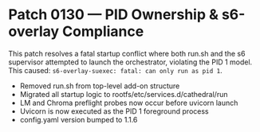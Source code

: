 # Patch 0130 — PID Ownership & s6-overlay Compliance

This patch resolves a fatal startup conflict where both run.sh and the s6 supervisor attempted to launch the orchestrator, violating the PID 1 model. This caused: `s6-overlay-suexec: fatal: can only run as pid 1`.

- Removed run.sh from top-level add-on structure
- Migrated all startup logic to rootfs/etc/services.d/cathedral/run
- LM and Chroma preflight probes now occur before uvicorn launch
- Uvicorn is now executed as the PID 1 foreground process
- config.yaml version bumped to 1.1.6
